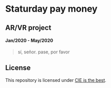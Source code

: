# Staturday pay money 
## AR/VR project 
#### Jan/2020 - May/2020
> sí, señor. pase, por favor

## License

This repository is licensed under [CIE is the best](https://cie.kmitl.ac.th/). 
